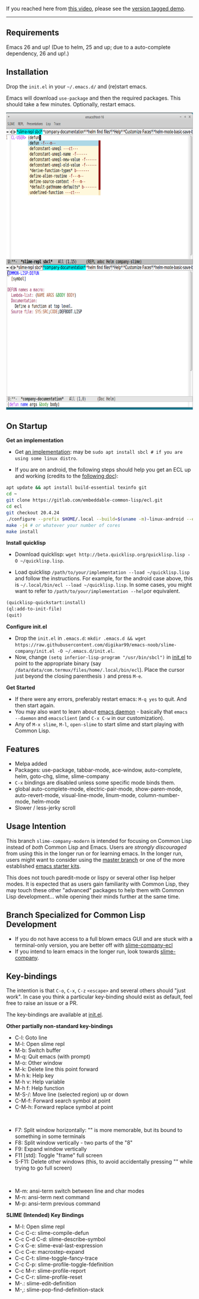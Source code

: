 If you reached here from [this video](https://www.youtube.com/watch?v=GJ4i10U_zzg), please
see the [version tagged demo](https://github.com/digikar99/emacs-noob/tree/demo).

***

## Requirements

Emacs 26 and up! (Due to helm, 25 and up; due to a auto-complete dependency, 26 and up!.)

## Installation

Drop the `init.el` in your `~/.emacs.d/` and (re)start emacs.

Emacs will download `use-package` and then the required packages. This should take
a few minutes. Optionally, restart emacs.

<p align="center">
<img src="./slime-company.png" height="800px"/>
</p>

## On Startup

**Get an implementation**

- Get [an implementation](https://common-lisp.net/implementations): may be `sudo apt install sbcl # if you are using some linux distro`.

- If you are on android, the following steps should help you get an ECL up and working (credits to the [following doc](https://github.com/plops/ecl-termux-binary)):

```sh
apt update && apt install build-essential texinfo git
cd ~
git clone https://gitlab.com/embeddable-common-lisp/ecl.git
cd ecl
git checkout 20.4.24
./configure --prefix $HOME/.local --build=$(uname -m)-linux-android --enable-gmp=included
make -j4 # or whatever your number of cores
make install
```

**Install quicklisp**

- Download quicklisp: `wget http://beta.quicklisp.org/quicklisp.lisp -O ~/quicklisp.lisp`.

- Load quicklisp `/path/to/your/implementation --load ~/quicklisp.lisp` and follow the instructions. For example, for the android case above, this is `~/.local/bin/ecl --load ~/quicklisp.lisp`. In some cases, you might want to refer to `/path/to/your/implementation --help`or equivalent.

```lisp
(quicklisp-quickstart:install)
(ql:add-to-init-file)
(quit)
```

**Configure init.el**

- Drop the `init.el` in `.emacs.d`: `mkdir .emacs.d && wget https://raw.githubusercontent.com/digikar99/emacs-noob/slime-company/init.el -O ~/.emacs.d/init.el`.
- Now, change `(setq inferior-lisp-program "/usr/bin/sbcl")` in [init.el](./init.el) to point to the appropriate binary (say `/data/data/com.termux/files/home/.local/bin/ecl`). Place the cursor just beyond the closing parenthesis `)` and press `M-e`.

**Get Started**

- If there were any errors, preferably restart emacs: `M-q yes` to quit. And then start again.
- You may also want to learn about [emacs daemon](https://www.emacswiki.org/emacs/EmacsAsDaemon) - basically that `emacs --daemon` and `emacsclient` (and `C-x C-w` in our customization).
- Any of `M-x slime`, `M-l`, `open-slime` to start slime and start playing with Common Lisp.

## Features

- Melpa added
- Packages: use-package, tabbar-mode, ace-window, auto-complete, helm, goto-chg, slime, slime-company
- `C-x` bindings are disabled unless some specific mode binds them.
- global auto-complete-mode, electric-pair-mode, show-paren-mode, auto-revert-mode, visual-line-mode, linum-mode, column-number-mode, helm-mode
- Slower / less-jerky scroll

## Usage Intention

This branch `slime-company-modern` is intended for focusing on Common Lisp instead of *both* Common Lisp and Emacs. Users are *strongly discouraged* from using this in the longer run or for learning emacs. In the longer run, users might want to consider using the [master branch](https://github.com/digikar99/emacs-noob) or one of the more established [emacs starter kits](https://github.com/emacs-tw/awesome-emacs#starter-kit).

This does not touch paredit-mode or lispy or several other lisp helper modes. It is expected that as users gain familiarity with Common Lisp, they may touch these other "advanced" packages to help them with Common Lisp development... while opening their minds further at the same time.

## Branch Specialized for Common Lisp Development

- If you do not have access to a full blown emacs GUI and are stuck with a terminal-only version, you are better off with [slime-company-ecl](https://github.com/digikar99/emacs-noob/tree/slime-company-ecl)
- If you intend to learn emacs in the longer run, look towards [slime-company](https://github.com/digikar99/emacs-noob/tree/slime-company).

## Key-bindings

The intention is that `C-o`, `C-x`, `C-z` `<escape>` and several others should "just work". In case you think a particular key-binding should exist as default, feel free to raise an issue or a PR.

The key-bindings are available at [init.el](./init.el).

**Other partially non-standard key-bindings**

- C-l: Goto line
- M-l: Open slime repl
- M-b: Switch buffer
- M-q: Quit emacs (with prompt)
- M-o: Other window
- M-k: Delete line this point forward
- M-h k: Help key
- M-h v: Help variable
- M-h f: Help function
- M-S-<up>/<down>: Move line (selected region) up or down
- C-M-f: Forward search symbol at point
- C-M-h: Forward replace symbol at point

<br/>

- F7: Split window horizontally: "<f10>" is more memorable, but its bound to something
in some terminals
- F8: Split window vertically - two parts of the "8"
- F9: Expand window vertically
- F11 [std]: Toggle "frame" full screen
- S-F11: Delete other windows (this, to avoid accidentally pressing "<f11>" while
trying to go full screen)

<br/>

- M-m: ansi-term switch between line and char modes
- M-n: ansi-term next command
- M-p: ansi-term previous command

**SLIME (Intended) Key Bindings**

- M-l: Open slime repl
- C-c C-c: slime-compile-defun
- C-c C-d C-d: slime-describe-symbol
- C-x C-e: slime-eval-last-expression
- C-c C-e: macrostep-expand
- C-c C-t: slime-toggle-fancy-trace
- C-c C-p: slime-profile-toggle-fdefinition
- C-c M-r: slime-profile-report
- C-c C-r: slime-profile-reset
- M-.: slime-edit-definition
- M-,: slime-pop-find-definition-stack
